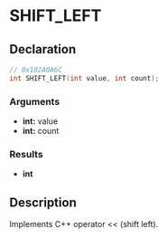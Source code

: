 # SHIFT_LEFT

## Declaration
```cpp
// 0x102A0A6C
int SHIFT_LEFT(int value, int count);
```

### Arguments
- **int:** value
- **int:** count

### Results
- **int**

## Description
Implements C++ operator << (shift left).